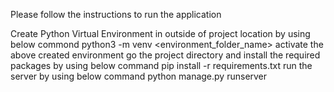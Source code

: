 Please follow the instructions to run the application

Create Python Virtual Environment in outside of project location by using below commond python3 -m venv <environment_folder_name>
activate the above created environment
go the project directory and install the required packages by using below command pip install -r requirements.txt
run the server by using below command python manage.py runserver
